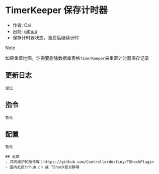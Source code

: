 # TimerKeeper 保存计时器

- 作者: Cai
- 出处: [github](https://github.com/THEXN/CaiPlugins)
- 保存计时器状态，重启后继续计时  
> [!NOTE]  
> 如果重置地图，你需要删除数据库表格`TimerKeeper`来重置计时器保存记录

## 更新日志

```
暂无
```

## 指令

```
暂无
```

## 配置

```
暂无
```
```
## 反馈
- 共同维护的插件库：https://github.com/Controllerdestiny/TShockPlugin
- 国内社区trhub.cn 或 TShock官方群等
